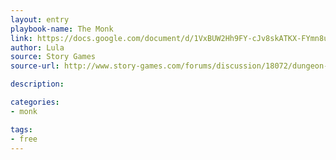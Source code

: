 ```yaml
---
layout: entry
playbook-name: The Monk
link: https://docs.google.com/document/d/1VxBUW2Hh9FY-cJv8skATKX-FYmn8uxIHoonDOWjsSNw/edit
author: Lula
source: Story Games
source-url: http://www.story-games.com/forums/discussion/18072/dungeon-world-i-made-a-class-the-monk

description:

categories:
- monk

tags:
- free
---
```

